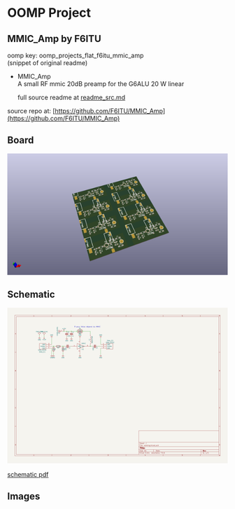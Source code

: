 # OOMP Project  
## MMIC_Amp  by F6ITU  
  
oomp key: oomp_projects_flat_f6itu_mmic_amp  
(snippet of original readme)  
  
- MMIC_Amp  
A small RF mmic 20dB preamp for the G6ALU 20 W linear  
  
  full source readme at [readme_src.md](readme_src.md)  
  
source repo at: [https://github.com/F6ITU/MMIC_Amp](https://github.com/F6ITU/MMIC_Amp)  
## Board  
  
[![working_3d.png](working_3d_600.png)](working_3d.png)  
## Schematic  
  
[![working_schematic.png](working_schematic_600.png)](working_schematic.png)  
  
[schematic pdf](working_schematic.pdf)  
## Images  
